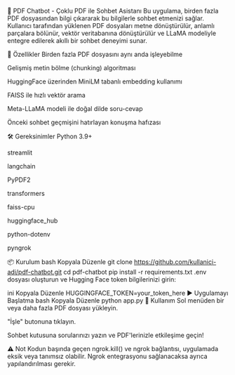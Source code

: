 📄 PDF Chatbot - Çoklu PDF ile Sohbet Asistanı
Bu uygulama, birden fazla PDF dosyasından bilgi çıkararak bu bilgilerle sohbet etmenizi sağlar. Kullanıcı tarafından yüklenen PDF dosyaları metne dönüştürülür, anlamlı parçalara bölünür, vektör veritabanına dönüştürülür ve LLaMA modeliyle entegre edilerek akıllı bir sohbet deneyimi sunar.

🚀 Özellikler
Birden fazla PDF dosyasını aynı anda işleyebilme

Gelişmiş metin bölme (chunking) algoritması

HuggingFace üzerinden MiniLM tabanlı embedding kullanımı

FAISS ile hızlı vektör arama

Meta-LLaMA modeli ile doğal dilde soru-cevap

Önceki sohbet geçmişini hatırlayan konuşma hafızası

🛠️ Gereksinimler
Python 3.9+

streamlit

langchain

PyPDF2

transformers

faiss-cpu

huggingface_hub

python-dotenv

pyngrok

📦 Kurulum
bash
Kopyala
Düzenle
git clone https://github.com/kullanici-adi/pdf-chatbot.git
cd pdf-chatbot
pip install -r requirements.txt
.env dosyası oluşturun ve Hugging Face token bilgilerinizi girin:

ini
Kopyala
Düzenle
HUGGINGFACE_TOKEN=your_token_here
▶️ Uygulamayı Başlatma
bash
Kopyala
Düzenle
python app.py
📁 Kullanım
Sol menüden bir veya daha fazla PDF dosyası yükleyin.

"İşle" butonuna tıklayın.

Sohbet kutusuna sorularınızı yazın ve PDF'lerinizle etkileşime geçin!

⚠️ Not
Kodun başında geçen ngrok.kill() ve ngrok bağlantısı, uygulamada eksik veya tanımsız olabilir. Ngrok entegrasyonu sağlanacaksa ayrıca yapılandırılması gerekir.
